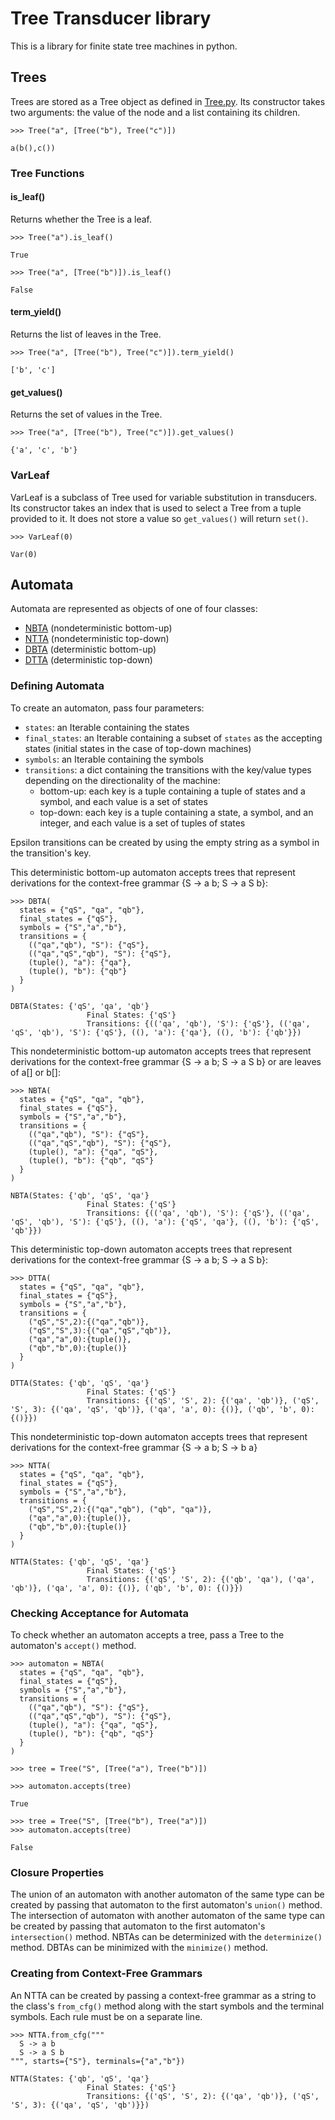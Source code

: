 # Tree Transducer library

This is a library for finite state tree machines in python.

## Trees
Trees are stored as a Tree object as defined in [Tree.py](src/tree_transducer/Tree.py). Its constructor takes two arguments: the value of the node and a list containing its children.

```
>>> Tree("a", [Tree("b"), Tree("c")])

a(b(),c())
```

### Tree Functions

#### is_leaf()
Returns whether the Tree is a leaf.

```
>>> Tree("a").is_leaf()

True
```

```
>>> Tree("a", [Tree("b")]).is_leaf()

False
```

#### term_yield()
Returns the list of leaves in the Tree.

```
>>> Tree("a", [Tree("b"), Tree("c")]).term_yield()

['b', 'c']
```

#### get_values()
Returns the set of values in the Tree.

```
>>> Tree("a", [Tree("b"), Tree("c")]).get_values()

{'a', 'c', 'b'}
```

### VarLeaf
VarLeaf is a subclass of Tree used for variable substitution in transducers. Its constructor takes an index that is used to select a Tree from a tuple provided to it. It does not store a value so `get_values()` will return `set()`.

```
>>> VarLeaf(0)

Var(0)
```

## Automata
Automata are represented as objects of one of four classes:
* [NBTA](src/tree_transducer/TreeAutomaton/NBTA.py) (nondeterministic bottom-up)
* [NTTA](src/tree_transducer/TreeAutomaton/NTTA.py) (nondeterministic top-down)
* [DBTA](src/tree_transducer/TreeAutomaton/DBTA.py) (deterministic bottom-up)
* [DTTA](src/tree_transducer/TreeAutomaton/DTTA.py) (deterministic top-down)

### Defining Automata
To create an automaton, pass four parameters:
* `states`: an Iterable containing the states
* `final_states`: an Iterable containing a subset of `states` as the accepting states (initial states in the case of top-down machines)
* `symbols`: an Iterable containing the symbols
* `transitions`: a dict containing the transitions with the key/value types depending on the directionality of the machine:
  * bottom-up: each key is a tuple containing a tuple of states and a symbol, and each value is a set of states
  * top-down: each key is a tuple containing a state, a symbol, and an integer, and each value is a set of tuples of states

Epsilon transitions can be created by using the empty string as a symbol in the transition's key.

This deterministic bottom-up automaton accepts trees that represent derivations for the context-free grammar {S -> a b; S -> a S b}:
```
>>> DBTA(
  states = {"qS", "qa", "qb"},
  final_states = {"qS"},
  symbols = {"S","a","b"},
  transitions = {
    (("qa","qb"), "S"): {"qS"},
    (("qa","qS","qb"), "S"): {"qS"},
    (tuple(), "a"): {"qa"},
    (tuple(), "b"): {"qb"}
  }
)

DBTA(States: {'qS', 'qa', 'qb'}
                 Final States: {'qS'}
                 Transitions: {(('qa', 'qb'), 'S'): {'qS'}, (('qa', 'qS', 'qb'), 'S'): {'qS'}, ((), 'a'): {'qa'}, ((), 'b'): {'qb'}})
```

This nondeterministic bottom-up automaton accepts trees that represent derivations for the context-free grammar {S -> a b; S -> a S b} or are leaves of a[] or b[]:
```
>>> NBTA(
  states = {"qS", "qa", "qb"},
  final_states = {"qS"},
  symbols = {"S","a","b"},
  transitions = {
    (("qa","qb"), "S"): {"qS"},
    (("qa","qS","qb"), "S"): {"qS"},
    (tuple(), "a"): {"qa", "qS"},
    (tuple(), "b"): {"qb", "qS"}
  }
)

NBTA(States: {'qb', 'qS', 'qa'}
                 Final States: {'qS'}
                 Transitions: {(('qa', 'qb'), 'S'): {'qS'}, (('qa', 'qS', 'qb'), 'S'): {'qS'}, ((), 'a'): {'qS', 'qa'}, ((), 'b'): {'qS', 'qb'}})
```

This deterministic top-down automaton accepts trees that represent derivations for the context-free grammar {S -> a b; S -> a S b}:
```
>>> DTTA(
  states = {"qS", "qa", "qb"},
  final_states = {"qS"},
  symbols = {"S","a","b"},
  transitions = {
    ("qS","S",2):{("qa","qb")},
    ("qS","S",3):{("qa","qS","qb")},
    ("qa","a",0):{tuple()},
    ("qb","b",0):{tuple()}
  }
)

DTTA(States: {'qb', 'qS', 'qa'}
                 Final States: {'qS'}
                 Transitions: {('qS', 'S', 2): {('qa', 'qb')}, ('qS', 'S', 3): {('qa', 'qS', 'qb')}, ('qa', 'a', 0): {()}, ('qb', 'b', 0): {()}})
```

This nondeterministic top-down automaton accepts trees that represent derivations for the context-free grammar {S -> a b; S -> b a}
```
>>> NTTA(
  states = {"qS", "qa", "qb"},
  final_states = {"qS"},
  symbols = {"S","a","b"},
  transitions = {
    ("qS","S",2):{("qa","qb"), ("qb", "qa")},
    ("qa","a",0):{tuple()},
    ("qb","b",0):{tuple()}
  }
)

NTTA(States: {'qb', 'qS', 'qa'}
                 Final States: {'qS'}
                 Transitions: {('qS', 'S', 2): {('qb', 'qa'), ('qa', 'qb')}, ('qa', 'a', 0): {()}, ('qb', 'b', 0): {()}})
```

### Checking Acceptance for Automata
To check whether an automaton accepts a tree, pass a Tree to the automaton's `accept()` method.
```
>>> automaton = NBTA(
  states = {"qS", "qa", "qb"},
  final_states = {"qS"},
  symbols = {"S","a","b"},
  transitions = {
    (("qa","qb"), "S"): {"qS"},
    (("qa","qS","qb"), "S"): {"qS"},
    (tuple(), "a"): {"qa", "qS"},
    (tuple(), "b"): {"qb", "qS"}
  }
)

>>> tree = Tree("S", [Tree("a"), Tree("b")])

>>> automaton.accepts(tree)

True

>>> tree = Tree("S", [Tree("b"), Tree("a")])
>>> automaton.accepts(tree)

False
```

### Closure Properties
The union of an automaton with another automaton of the same type can be created by passing that automaton to the first automaton's `union()` method.
The intersection of automaton with another automaton of the same type can be created by passing that automaton to the first automaton's `intersection()` method.
NBTAs can be determinized with the `determinize()` method.
DBTAs can be minimized with the `minimize()` method.

### Creating from Context-Free Grammars
An NTTA can be created by passing a context-free grammar as a string to the class's `from_cfg()` method along with the start symbols and the terminal symbols.
Each rule must be on a separate line.

```
>>> NTTA.from_cfg("""
  S -> a b
  S -> a S b
""", starts={"S"}, terminals={"a","b"})

NTTA(States: {'qb', 'qS', 'qa'}
                 Final States: {'qS'}
                 Transitions: {('qS', 'S', 2): {('qa', 'qb')}, ('qS', 'S', 3): {('qa', 'qS', 'qb')}})
```
